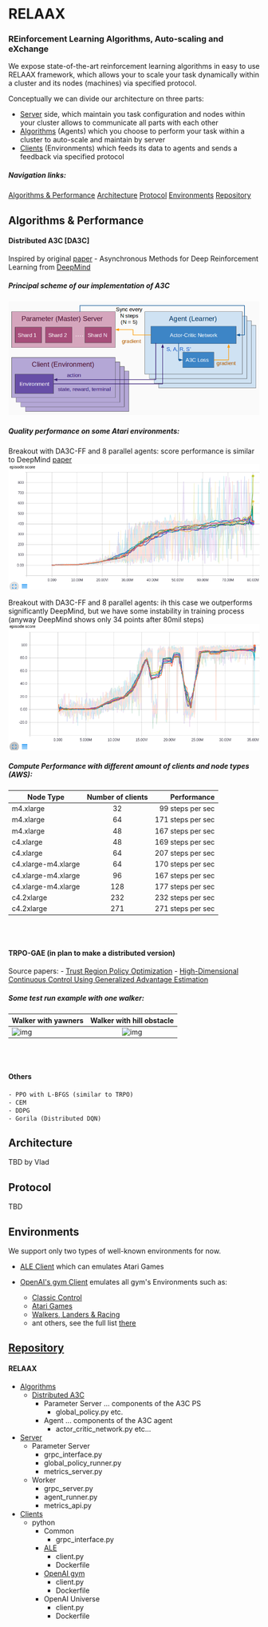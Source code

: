 # RELAAX
### REinforcement Learning Algorithms, Auto-scaling and eXchange

We expose state-of-the-art reinforcement learning algorithms in easy to use
RELAAX framework, which allows your to scale your task dynamically
within a cluster and its nodes (machines) via specified protocol.

Conceptually we can divide our architecture on three parts:

* [Server](/server) side, which maintain you task configuration and nodes
 within your cluster allows to communicate all parts with each other
* [Algorithms](/algos) (Agents) which you choose to perform your task
within a cluster to auto-scale and maintain by server
* [Clients](/clients) (Environments) which feeds its data to agents and
 sends a feedback via specified protocol
 
##### Navigation links:
[Algorithms & Performance](#algorithms-performance)
[Architecture](#architecture)
[Protocol](#protocol)
[Environments](#environments)
[Repository](#repository)

## Algorithms & Performance

#### Distributed A3C [DA3C]
Inspired by original [paper](https://arxiv.org/abs/1602.01783) - Asynchronous Methods for Deep Reinforcement Learning from [DeepMind](https://deepmind.com/)

##### Principal scheme of our implementation of A3C
![img](resources/DA3C.png)

##### Quality performance on some Atari environments:
Breakout with DA3C-FF and 8 parallel agents: score performance is similar to DeepMind [paper](https://arxiv.org/pdf/1602.01783v2.pdf#19)
![img](resources/Breakout-8th-80mil.png "Breakout")

Breakout with DA3C-FF and 8 parallel agents: ih this case we outperforms significantly DeepMind, but
we have some instability in training process (anyway DeepMind shows only 34 points after 80mil steps)
![img](resources/Boxing-8th-35mil.png "Boxing")

##### Compute Performance with different amount of clients and node types (AWS):

| Node Type  | Number of clients | Performance       |
| ---------- |:-----------------:| -----------------:|
| m4.xlarge  |          32       | 99 steps per sec  |
| m4.xlarge  |          64       | 171 steps per sec |    
| m4.xlarge  |          48       | 167 steps per sec |
| c4.xlarge  |          48       | 169 steps per sec |
| c4.xlarge  |          64       | 207 steps per sec |
| c4.xlarge-m4.xlarge | 64       | 170 steps per sec |
| c4.xlarge-m4.xlarge | 96       | 167 steps per sec |
| c4.xlarge-m4.xlarge | 128      | 177 steps per sec |
| c4.2xlarge |          232      | 232 steps per sec |
| c4.2xlarge |          271      | 271 steps per sec |
<br><br>

#### TRPO-GAE (in plan to make a distributed version)
Source papers:
    - [Trust Region Policy Optimization](https://arxiv.org/abs/1502.05477)
    - [High-Dimensional Continuous Control Using Generalized Advantage Estimation](https://arxiv.org/abs/1506.02438)
    
##### Some test run example with one walker:

| Walker with yawners      | Walker with hill obstacle |
| -------------------------|:-------------------------:|
| ![img](resources/walker-1.gif) | ![img](resources/walker-2.gif) |
<br><br>

#### Others
    - PPO with L-BFGS (similar to TRPO)
    - CEM
    - DDPG
    - Gorila (Distributed DQN)

## Architecture

TBD by Vlad

## Protocol

TBD

## Environments
We support only two types of well-known environments for now.

- [ALE Client](/clients/rl-client-ale)
which can emulates Atari Games

- [OpenAI's gym Client](/clients/rl-client-gym)
emulates all gym's Environments such as:
    * [Classic Control](https://gym.openai.com/envs#classic_control)
    * [Atari Games](https://gym.openai.com/envs#atari)
    * [Walkers, Landers & Racing](https://gym.openai.com/envs##box2d)
    * ant others, see the full list [there](https://gym.openai.com/envs)
    
## [Repository](#####navigation-links)
#### RELAAX
  - [Algorithms]()
    - [Distributed A3C]()
      - Parameter Server
        ... components of the A3C PS
        - global_policy.py 
        etc.
      - Agent
        ... components of the A3C agent
        - actor_critic_network.py
        etc...
  - [Server]()
    - Parameter Server
      - grpc_interface.py
      - global_policy_runner.py
      - metrics_server.py
    - Worker
      - grpc_server.py
      - agent_runner.py
      - metrics_api.py
  - [Clients]()
    - python
      - Common 
        - grpc_interface.py
      - [ALE]()
        - client.py
        - Dockerfile
      - [OpenAI gym]()
        - client.py
        - Dockerfile
      - OpenAI Universe
        - client.py
        - Dockerfile